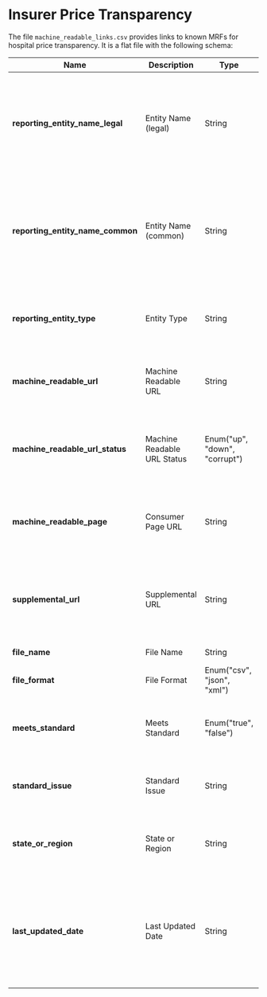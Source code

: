 # Insurer Price Transparency

The file `machine_readable_links.csv` provides links to known MRFs for hospital price transparency. It is a flat file
with the following schema:

| Name | Description | Type | Definition | Required |
| ----- | ---- | ---- | ---------- | -------- |
| **reporting_entity_name_legal** | Entity Name (legal) | String | The legal name of the entity publishing the machine-readable file, i.e. the hospital's legal name. | Yes |
| **reporting_entity_name_common** | Entity Name (common) | String | The common name of the entity publishing the machine-readable file, i.e. the hospital's common name. | No |
| **reporting_entity_type** | Entity Type | String | The type of entity that is publishing the machine-readable file. | No |
| **machine_readable_url** | Machine Readable URL | String | A (purported) url for the machine readable file resource. | Yes |
| **machine_readable_url_status** | Machine Readable URL Status | Enum("up", "down", "corrupt") | A status code for the purported url for the machine readable file resource. | Yes |
| **machine_readable_page** | Consumer Page URL | String | URL for an official consumer facing page containing a link to the MRF | No |
| **supplemental_url** | Supplemental URL | String | A url for any supplemental information pertaining to the particular transparency MRF in question. | No |
| **file_name** | File Name | String | Default name of file served | No |
| **file_format** | File Format | Enum("csv", "json", "xml") | Format of the file. | Yes |
| **meets_standard** | Meets Standard | Enum("true", "false") | Whether the MRF name and format meet the required standard. | No |
| **standard_issue** | Standard Issue | String | If standard is not met, a description of the discrepancy. | No |
| **state_or_region** | State or Region | String | State or region in which legal reporting entity is incorporated. | No |
| **last_updated_date** | Last Updated Date | String | The date in which **this** record (not the MRF) was last updated. Date must be in an ISO 8601 format (i.e. YYYY-MM-DD) | Yes |